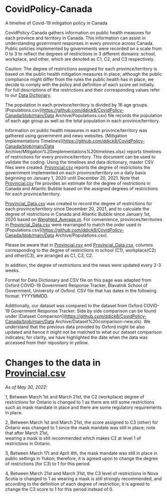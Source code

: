 # CovidPolicy-Canada
A timeline of Covid-19 mitigation policy in Canada

CovidPolicy-Canada gathers information on public health measures for each province and territory in Canada. This information can assist in understanding government responses in every province across Canada. Public policies implemented by governments were recorded on a scale from 0 to 3 to reflect the degrees of restrictions in 3 different domains: school, workplace, and other, which are denoted as C1, C2, and C3 respectively. 

Caution: The degree of restrictions assigned for each province/territory is based on the public health mitigation measures in place; although the public compliance might differ from the rules the public health has in place, we decide to comply with the policy and definition of each score set initially. For full descriptions of the restrictions and their corresponding values refer to our [Data Dictionary](https://github.com/ddick8/CovidPolicy-Canada/blob/main/Data%20Dictionary.md). 

The population in each province/territory is divided by 16 age groups. [Populations.csv](https://github.com/ddick8/CovidPolicy-Canada/blob/main/Data Archive/Populations.csv) file records the population of each age group as well as the total population in each province/territory.

Information on public health measures in each province/territory was gathered using government and news websites. [Mitigation Implementations Timelines](https://github.com/ddick8/CovidPolicy-Canada/blob/main/Data Archive/Mitigation%20implementations%20timelines.xlsx) reports timelines of restrictions for every province/territory. This document can be used to validate the coding. Using the timelines and data dictionary, master CSV files were created. [Provincial.csv](https://github.com/ddick8/CovidPolicy-Canada/blob/main/Data/Provincial.csv) reports the degree of restrictions the government implemented on each province/territory on a daily basis beginning on January 1, 2020 until December 20, 2021. Note that [Provincial.csv](https://github.com/ddick8/CovidPolicy-Canada/blob/main/Data/Provincial.csv) file provides an estimate for the degree of restrictions in Canada and Atlantic Bubble based on the assigned degrees of restrictions for each province/territory. 

[Provincial_Data.csv](https://github.com/ddick8/CovidPolicy-Canada/blob/main/Data/Provincial_Data.csv) was created to record the degree of restrictions for each province/territory since December 20, 2021, and to calculate the degree of restrictions in Canada and Atlantic Bubble since January 1st, 2020 based on [Weighted_Average.m](https://github.com/ddick8/CovidPolicy-Canada/blob/main/Code/Weighted_Average.m). For convenience, provinces/territories in [Provincial_Data.csv](https://github.com/ddick8/CovidPolicy-Canada/blob/main/Data/Provincial_Data.csv) were rearranged to match the order used in [Populations.csv](https://github.com/ddick8/CovidPolicy-Canada/blob/main/Data Archive/Populations.csv).

Please be aware that in [Provincial.csv](https://github.com/ddick8/CovidPolicy-Canada/blob/main/Data/Provincial.csv) and [Provincial_Data.csv](https://github.com/ddick8/CovidPolicy-Canada/blob/main/Data/Provincial_Data.csv), columns corresponding to the degree of restrictions in school (C1), workplace(C2) and other(C3), are arranged as C1, C3, C2. 

In addition, the degree of restrictions and the news were updated every 2-3 weeks. 

Format for Data Dictionary and CSV file on this page was adapted from Oxford COVID-19 Government Response Tracker, Blavatnik School of Government, University of Oxford. CSV file that has dates in the following format: YYYYMMDD. 

Additionally, our dataset was compared to the dataset from Oxford COVID-19 Government Response Tracker. Side by side comparison can be found under [Dataset Comparison](https://github.com/ddick8/CovidPolicy-Canada/blob/main/Data Archive/Dataset%20comparison-new.xls). We understand that the previous data provided by Oxford might be also updated and hence it might not be matched to what our dataset comparison indicates; for clarity, we have highlighted the date when the data was accessed from their repository in yellow.



# Changes to the data in [Provincial.csv](https://github.com/ddick8/CovidPolicy-Canada/blob/main/Data/Provincial.csv)


*As of May 30, 2022:*


1, Between March 1st and March 21st, the C2 (workplace) degree of restrictions for Ontario is changed to 1 as there are still some restrictions such as mask mandate in place and there are some regulatory requirements in place. 

2, Between March 1st and March 21st, the score assigned to C3 (other) for Ontario was 
changed to 1 since the mask mandate was still in place; note that after March 21st,  
wearing a mask is still recommended which makes C2 at level 1 of restrictions in Ontario. 

3, Between March 17t and April 4th, the mask mandate was still in place in public settings in Yukon; therefore, it is agreed upon to change the degree of restrictions (for C3) to 1 for this period. 

4, Between March 21st and March 31st, the C3 level of restrictions in Nova Scotia is changed to 1 as wearing a mask is still strongly recommended, and according to the definition of each degree of restriction, it is agreed to change the C3 score to 1 for this period instead of 0. 

